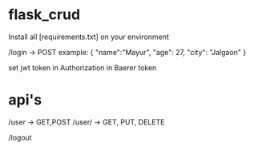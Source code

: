 # flask_crud

Install all [requirements.txt] on your environment

/login  -> POST
    example: 
        {
          "name":"Mayur",
          "age": 27,
          "city": "Jalgaon"
        }

set jwt token in Authorization in Baerer token
# api's
/user    -> GET,POST
/user/<id> -> GET, PUT, DELETE

 /logout       
